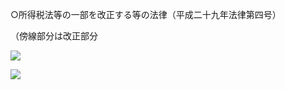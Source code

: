 ○所得税法等の一部を改正する等の法律（平成二十九年法律第四号）

（傍線部分は改正部分

![](https://www.nta.go.jp/tmp/dff0d1a1-d0e5-451a-aa73-7d3818bf6eff/images/1f5094cd579697161fe54e6192fd0a4ff8ca636a3cdd070a1f41e5996a640b11.jpg)

![](https://www.nta.go.jp/tmp/dff0d1a1-d0e5-451a-aa73-7d3818bf6eff/images/9b76038d5d70d9158bb03b55221a8e306721e09bfb2151d60aafc592a8ac8b19.jpg)